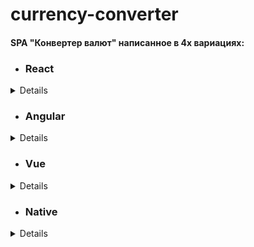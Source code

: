 # currency-converter

#### SPA "Конвертер валют" написанное в 4х вариациях:

- ### React

<details>
Исходный код в ветке [react:](https://github.com/loki87by/currency-converter/tree/react)
Деплой [тут:](https://loki87by.github.io/currency-converter/)
</details>

- ### Angular

<details>
Исходный код в ветке [angular:](https://github.com/loki87by/currency-converter/tree/angular)
Деплой [тут:](currency-converter-ang.netlify.app/)
</details>

- ### Vue

<details>
Исходный код в ветке [vue:](https://github.com/loki87by/currency-converter/tree/vue)
Деплой [тут:](currency-converter-vue.netlify.app/)
</details>

- ### Native
<details>
Исходный код в ветке [vanilla:](https://github.com/loki87by/currency-converter/tree/vanilla)
Деплой [тут:](currency-converter-vanilla.netlify.app/)
</details>
